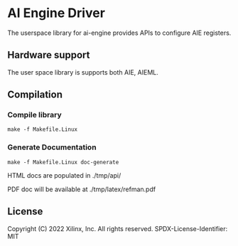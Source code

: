 # AI Engine Driver

The userspace library for ai-engine provides APIs to configure AIE registers.

## Hardware support

The user space library is supports both AIE, AIEML.

## Compilation
### Compile library
`make -f Makefile.Linux`
### Generate Documentation
`make -f Makefile.Linux doc-generate`

HTML docs are populated in ./tmp/api/

PDF doc will be available at ./tmp/latex/refman.pdf

## License
Copyright (C) 2022 Xilinx, Inc.  All rights reserved.
SPDX-License-Identifier: MIT
